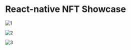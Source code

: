 # React-native NFT Showcase

 ![1](https://user-images.githubusercontent.com/107798155/198185834-1d2d5042-64f0-4c75-9347-f4a038fbad70.jpeg)
 
 ![2](https://user-images.githubusercontent.com/107798155/198185847-3aca96e0-f28d-49e7-9a9d-207abd7d0935.jpeg)
 
 ![3](https://user-images.githubusercontent.com/107798155/198185867-65f5ef4b-122b-4727-81fb-95d379ed8eda.jpeg)
